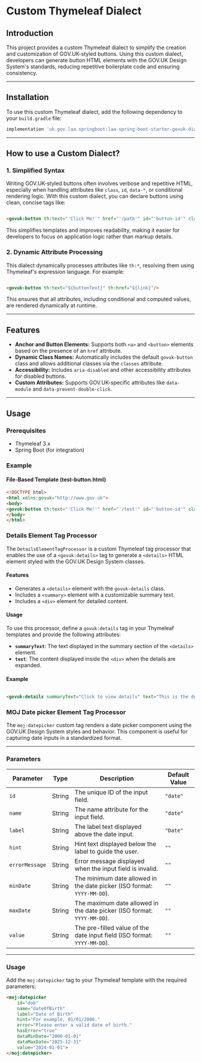 # Custom Thymeleaf Dialect

## Introduction

This project provides a custom Thymeleaf dialect to simplify the creation and customization of GOV.UK-styled buttons.
Using this custom dialect, developers can generate button HTML elements with the GOV.UK Design System's standards,
reducing repetitive boilerplate code and ensuring consistency.

---

## Installation

To use this custom Thymeleaf dialect, add the following dependency to your `build.gradle` file:

```groovy
implementation 'uk.gov.laa.springboot:laa-spring-boot-starter-govuk-dialect'
```

---

## How to use a Custom Dialect?

### 1. **Simplified Syntax**

Writing GOV.UK-styled buttons often involves verbose and repetitive HTML, especially when handling attributes like
`class`, `id`, `data-*`, or conditional rendering logic. With this custom dialect, you can declare buttons using clean,
concise tags like:

```html

<govuk:button th:text="'Click Me!'" href="'/path'" id="'button-id'" classes="'custom-class'"/>
```

This simplifies templates and improves readability, making it easier for developers to focus on application logic rather
than markup details.

### 2. **Dynamic Attribute Processing**

This dialect dynamically processes attributes like `th:*`, resolving them using Thymeleaf's expression language. For
example:

```html

<govuk:button th:text="${buttonText}" th:href="${link}"/>
```

This ensures that all attributes, including conditional and computed values, are rendered dynamically at runtime.

---

## Features

- **Anchor and Button Elements:** Supports both `<a>` and `<button>` elements based on the presence of an `href`
  attribute.
- **Dynamic Class Names:** Automatically includes the default `govuk-button` class and allows additional classes via the
  `classes` attribute.
- **Accessibility:** Includes `aria-disabled` and other accessibility attributes for disabled buttons.
- **Custom Attributes:** Supports GOV.UK-specific attributes like `data-module` and `data-prevent-double-click`.

---

## Usage

### Prerequisites

- Thymeleaf 3.x
- Spring Boot (for integration)

### Example

#### File-Based Template (test-button.html)

```html
<!DOCTYPE html>
<html xmlns:govuk="http://www.gov.uk">
<body>
<govuk:button th:text="'Click Me!'" href="'/test'" id="'button-id'" classes="'custom-class'"/>
</body>
</html>
```

### Details Element Tag Processor

The `DetailsElementTagProcessor` is a custom Thymeleaf tag processor that enables the use of a `<govuk:details>` tag to
generate a `<details>` HTML element styled with the GOV.UK Design System classes.

#### Features

- Generates a `<details>` element with the `govuk-details` class.
- Includes a `<summary>` element with a customizable summary text.
- Includes a `<div>` element for detailed content.

#### Usage

To use this processor, define a `govuk:details` tag in your Thymeleaf templates and provide the following attributes:

- **`summaryText`**: The text displayed in the summary section of the `<details>` element.
- **`text`**: The content displayed inside the `<div>` when the details are expanded.

#### Example

```html

<govuk:details summaryText="Click to view details" text="This is the detailed content."></govuk:details>
```

### MOJ Date picker Element Tag Processor

The `moj:datepicker` custom tag renders a date picker component using the GOV.UK Design System styles and behavior. This
component is useful for capturing date inputs in a standardized format.

---

### Parameters

| Parameter      | Type   | Description                                                              | Default Value |
|----------------|--------|--------------------------------------------------------------------------|---------------|
| `id`           | String | The unique ID of the input field.                                        | `"date"`      |
| `name`         | String | The name attribute for the input field.                                  | `"date"`      |
| `label`        | String | The label text displayed above the date input.                           | `"Date"`      |
| `hint`         | String | Hint text displayed below the label to guide the user.                   | `""`          |
| `errorMessage` | String | Error message displayed when the input field is invalid.                 | `""`          |
| `minDate`      | String | The minimum date allowed in the date picker (ISO format: `YYYY-MM-DD`).  | `""`          |
| `maxDate`      | String | The maximum date allowed in the date picker (ISO format: `YYYY-MM-DD`).  | `""`          |
| `value`        | String | The pre-filled value of the date input field (ISO format: `YYYY-MM-DD`). | `""`          |

---

### Usage

Add the `moj:datepicker` tag to your Thymeleaf template with the required parameters:

```html
<moj:datepicker 
    id="dob" 
    name="dateOfBirth" 
    label="Date of Birth" 
    hint="For example, 01/01/2000." 
    error="Please enter a valid date of birth." 
    hasError="true" 
    dataMinDate="2000-01-01" 
    dataMaxDate="2025-12-31"
    value="2024-01-01">
</moj:datepicker>

